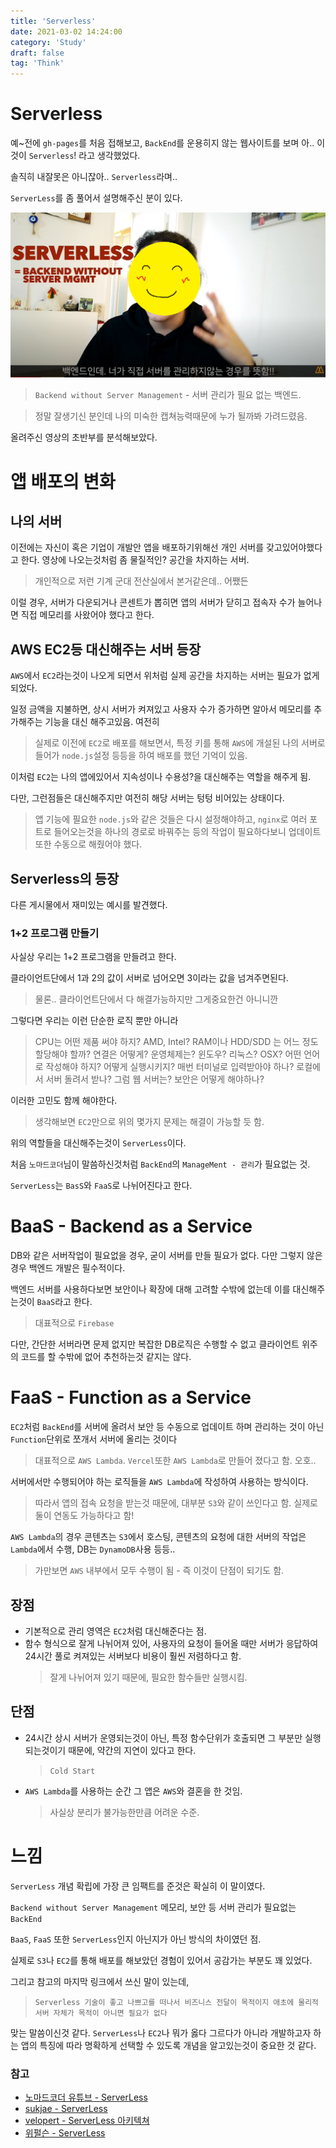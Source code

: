 ```yaml
---
title: 'Serverless'
date: 2021-03-02 14:24:00
category: 'Study'
draft: false
tag: 'Think'
---
```


# Serverless

예~전에 `gh-pages`를 처음 접해보고, `BackEnd`를 운용히지 않는 웹사이트를 보며 아.. 이것이 `Serverless`! 라고 생각했었다.

솔직히 내잘못은 아니잖아.. `Serverless`라며..

`ServerLess`를 좀 풀어서 설명해주신 분이 있다.

<div style="text-align : center">
  <img src="/img/2021/03/02/1.PNG?raw=true" alt="1">
</div>

> `Backend without Server Management` - 서버 관리가 필요 없는 백엔드.

> 정말 잘생기신 분인데 나의 미숙한 캡쳐능력때문에 누가 될까봐 가려드렸음.

올려주신 영상의 초반부를 분석해보았다.

# 앱 배포의 변화

## 나의 서버

이전에는 자신이 혹은 기업이 개발안 앱을 배포하기위해선 개인 서버를 갖고있어야했다고 한다. 영상에 나오는것처럼 좀 물질적인? 공간을 차지하는 서버.

> 개인적으로 저런 기계 군대 전산실에서 본거같은데.. 어쨌든

이럴 경우, 서버가 다운되거나 콘센트가 뽑히면 앱의 서버가 닫히고 접속자 수가 늘어나면 직접 메모리를 사왔어야 했다고 한다.

## AWS EC2등 대신해주는 서버 등장

`AWS`에서 `EC2`라는것이 나오게 되면서 위처럼 실제 공간을 차지하는 서버는 필요가 없게되었다.

일정 금액을 지불하면, 상시 서버가 켜져있고 사용자 수가 증가하면 알아서 메모리를 추가해주는 기능을 대신 해주고있음. 여전히

> 실제로 이전에 `EC2`로 배포를 해보면서, 특정 키를 통해 `AWS`에 개설된 나의 서버로 들어가 `node.js`설정 등등을 하여 배포를 했던 기억이 있음.

이처럼 `EC2`는 나의 앱에있어서 지속성이나 수용성?을 대신해주는 역할을 해주게 됨.

다만, 그런점들은 대신해주지만 여전히 해당 서버는 텅텅 비어있는 상태이다.

> 앱 기능에 필요한 `node.js`와 같은 것들은 다시 설정해야하고, `nginx`로 여러 포트로 들어오는것을 하나의 경로로 바꿔주는 등의 작업이 필요하다보니 업데이트 또한 수동으로 해줬어야 했다.

## Serverless의 등장

다른 게시물에서 재미있는 예시를 발견했다.

### 1+2 프로그램 만들기

사실상 우리는 1+2 프로그램을 만들려고 한다.

클라이언트단에서 1과 2의 값이 서버로 넘어오면 3이라는 값을 넘겨주면된다.

> 물론.. 클라이언트단에서 다 해결가능하지만 그게중요한건 아니니깐

그렇다면 우리는 이런 단순한 로직 뿐만 아니라

> CPU는 어떤 제품 써야 하지? AMD, Intel?
> RAM이나 HDD/SDD 는 어느 정도 할당해야 할까?
> 연결은 어떻게?
> 운영체제는? 윈도우? 리눅스? OSX?
> 어떤 언어로 작성해야 하지?
> 어떻게 실행시키지? 매번 터미널로 입력받아야 하나? 로컬에서 서버 돌려서 받나?
> 그럼 웹 서버는?
> 보안은 어떻게 해야하나?

이러한 고민도 함께 해야한다.

> 생각해보면 `EC2`만으로 위의 몇가지 문제는 해결이 가능할 듯 함.

위의 역할들을 대신해주는것이 `ServerLess`이다.

처음 `노마드코더`님이 말씀하신것처럼 `BackEnd`의 `ManageMent - 관리`가 필요없는 것.

`ServerLess`는 `BasS`와 `FaaS`로 나뉘어진다고 한다.

# BaaS - Backend as a Service

DB와 같은 서버작업이 필요없을 경우, 굳이 서버를 만들 필요가 없다. 다만 그렇지 않은 경우 백엔드 개발은 필수적이다.

백엔드 서버를 사용하다보면 보안이나 확장에 대해 고려할 수밖에 없는데 이를 대신해주는것이 `BaaS`라고 한다.

> 대표적으로 `Firebase`

다만, 간단한 서버라면 문제 없지만 복잡한 DB로직은 수행할 수 없고 클라이언트 위주의 코드를 할 수밖에 없어 추천하는것 같지는 않다.

# FaaS - Function as a Service

`EC2`처럼 `BackEnd`를 서버에 올려서 보안 등 수동으로 업데이트 하며 관리하는 것이 아닌 `Function`단위로 쪼개서 서버에 올리는 것이다

> 대표적으로 `AWS Lambda`. `Vercel`또한 `AWS Lambda`로 만들어 졌다고 함. 오호..

서버에서만 수행되어야 하는 로직들을 `AWS Lambda`에 작성하여 사용하는 방식이다.

> 따라서 앱의 접속 요청을 받는것 때문에, 대부분 `S3`와 같이 쓰인다고 함. 실제로 둘이 연동도 가능하다고 함!

`AWS Lambda`의 경우 콘텐츠는 `S3`에서 호스팅, 콘텐츠의 요청에 대한 서버의 작업은 `Lambda`에서 수행, DB는 `DynamoDB`사용 등등..

> 가만보면 `AWS` 내부에서 모두 수행이 됨 - 즉 이것이 단점이 되기도 함.

## 장점

- 기본적으로 관리 영역은 `EC2`처럼 대신해준다는 점.
- 함수 형식으로 잘게 나뉘어져 있어, 사용자의 요청이 들어올 때만 서버가 응답하여 24시간 풀로 켜져있는 서버보다 비용이 훨씬 저렴하다고 함.
  > 잘게 나뉘어져 있기 때문에, 필요한 함수들만 실행시킴.

## 단점

- 24시간 상시 서버가 운영되는것이 아닌, 특정 함수단위가 호출되면 그 부분만 실행되는것이기 때문에, 약간의 지연이 있다고 한다.
  > `Cold Start`
- `AWS Lambda`를 사용하는 순간 그 앱은 `AWS`와 결혼을 한 것임.
  > 사실상 분리가 불가능한만큼 어려운 수준.

# 느낌

`ServerLess` 개념 확립에 가장 큰 임팩트를 준것은 확실히 이 말이였다.

`Backend without Server Management` 메모리, 보안 등 서버 관리가 필요없는 `BackEnd`

`BaaS`, `FaaS` 또한 `ServerLess`인지 아닌지가 아닌 방식의 차이였던 점.

실제로 `S3`나 `EC2`를 통해 배포를 해보았던 경험이 있어서 공감가는 부분도 꽤 있었다.

그리고 참고의 마지막 링크에서 쓰신 말이 있는데,

> `Serverless 기술이 좋고 나쁘고를 떠나서 비즈니스 전달이 목적이지 애초에 물리적 서버 자체가 목적이 아니면 필요가 없다`

맞는 말씀이신것 같다. `ServerLess`나 `EC2`나 뭐가 옳다 그르다가 아니라 개발하고자 하는 앱의 특징에 따라 명확하게 선택할 수 있도록 개념을 알고있는것이 중요한 것 같다.

### 참고

- [노마드코더 유튜브 - ServerLess](https://www.youtube.com/watch?v=ufLmReluPww)
- [sukjae - ServerLess](https://sukjae.github.io/posts/what-is-serverless#%EC%96%B4%EB%96%BB%EA%B2%8C-%EC%82%AC%EC%9A%A9-%EB%90%98%EB%82%98%EC%9A%94)
- [velopert - ServerLess 아키텍쳐](https://velopert.com/3543)
- [위펄슨 - ServerLess](https://tech.weperson.com/wedev/backend/serverless/#serverless%E1%84%8B%E1%85%B4-%E1%84%83%E1%85%A1%E1%86%AB%E1%84%8C%E1%85%A5%E1%86%B7)
